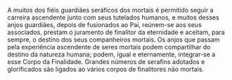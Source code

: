 ﻿A muitos dos fiéis guardiães seráficos dos mortais é permitido seguir a carreira ascendente junto com seus tutelados humanos, e muitos desses anjos guardiães, depois de fusionados ao Pai, reúnem-se aos seus associados, prestam o juramento de finalitor da eternidade e aceitam, para sempre, o destino dos seus companheiros mortais. Os anjos que passam pela experiência ascendente de seres mortais podem compartilhar do destino da natureza humana; podem, igual e eternamente, integrar-se a esse Corpo da Finalidade. Grandes números de serafins adotados e glorificados são ligados ao vários corpos de finalitores não mortais.